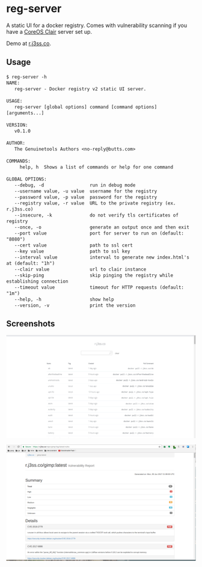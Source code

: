 # reg-server

A static UI for a docker registry. Comes with vulnerability scanning if you
have a [CoreOS Clair](https://github.com/coreos/clair) server set up.

Demo at [r.j3ss.co](https://r.j3ss.co).

## Usage

```console
$ reg-server -h
NAME:
   reg-server - Docker registry v2 static UI server.

USAGE:
   reg-server [global options] command [command options] [arguments...]

VERSION:
   v0.1.0

AUTHOR:
   The Genuinetools Authors <no-reply@butts.com>

COMMANDS:
     help, h  Shows a list of commands or help for one command

GLOBAL OPTIONS:
   --debug, -d                 run in debug mode
   --username value, -u value  username for the registry
   --password value, -p value  password for the registry
   --registry value, -r value  URL to the private registry (ex. r.j3ss.co)
   --insecure, -k              do not verify tls certificates of registry
   --once, -o                  generate an output once and then exit
   --port value                port for server to run on (default: "8080")
   --cert value                path to ssl cert
   --key value                 path to ssl key
   --interval value            interval to generate new index.html's at (default: "1h")
   --clair value               url to clair instance
   --skip-ping                 skip pinging the registry while establishing connection
   --timeout value             timeout for HTTP requests (default: "1m")
   --help, -h                  show help
   --version, -v               print the version
```

## Screenshots

![home.png](home.png)

![vuln.png](vuln.png)

